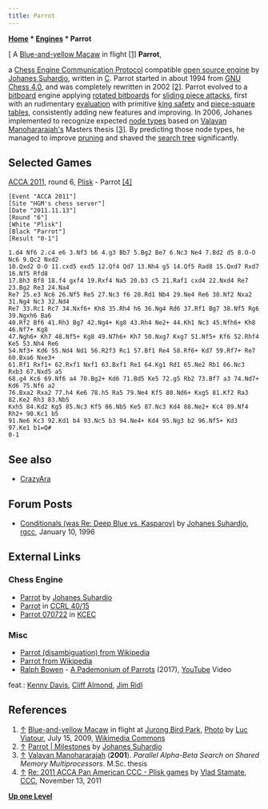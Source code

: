 ```yaml
---
title: Parrot
---
```

**[Home](Home "Home") \* [Engines](Engines "Engines") \* Parrot**



[ A [Blue-and-yellow Macaw](https://en.wikipedia.org/wiki/Blue-and-yellow_Macaw) in flight <a id="cite-note-1" href="#cite-ref-1">[1]</a>
**Parrot**,  

a [Chess Engine Communication Protocol](Chess_Engine_Communication_Protocol "Chess Engine Communication Protocol") compatible [open source engine](Category:Open_Source "Category:Open Source") by [Johanes Suhardjo](Johanes_Suhardjo "Johanes Suhardjo"), written in [C](C "C"). 
Parrot started in about 1994 from [GNU Chess 4.0](GNU_Chess "GNU Chess"), and was completely rewritten in 2002
<a id="cite-note-2" href="#cite-ref-2">[2]</a>.
Parrot evolved to a [bitboard](Bitboards "Bitboards") engine applying [rotated bitboards](Rotated_Bitboards "Rotated Bitboards") for [sliding piece attacks](Sliding_Piece_Attacks "Sliding Piece Attacks"), 
first with an rudimentary [evaluation](Evaluation "Evaluation") with primitive [king safety](King_Safety "King Safety") and [piece-square tables](Piece-Square_Tables "Piece-Square Tables"), 
consistently adding new features and improving. In 2006, Johanes implemented to recognize expected [node types](Node_Types "Node Types") based on [Valavan Manohararajah's](Valavan_Manohararajah "Valavan Manohararajah") Masters thesis 
<a id="cite-note-3" href="#cite-ref-3">[3]</a>. 
By predicting those node types, he managed to improve [pruning](Pruning "Pruning") and shaved the [search tree](Search_Tree "Search Tree") significantly.



## Selected Games


[ACCA 2011](ACCA_2011 "ACCA 2011"), round 6, [Plisk](Plisk "Plisk") - Parrot <a id="cite-note-4" href="#cite-ref-4">[4]</a>




```
[Event "ACCA 2011"]
[Site "HGM's chess server"]
[Date "2011.11.13"]
[Round "6"]
[White "Plisk"]
[Black "Parrot"]
[Result "0-1"]

1.d4 Nf6 2.c4 e6 3.Nf3 b6 4.g3 Bb7 5.Bg2 Be7 6.Nc3 Ne4 7.Bd2 d5 8.O-O Nc6 9.Qc2 Nxd2 
10.Qxd2 O-O 11.cxd5 exd5 12.Qf4 Qd7 13.Nh4 g5 14.Qf5 Rad8 15.Qxd7 Rxd7 16.Nf5 Rfd8 
17.Bh3 Bf8 18.f4 gxf4 19.Rxf4 Na5 20.b3 c5 21.Raf1 cxd4 22.Nxd4 Re7 23.Bg2 Re3 24.Na4 
Re7 25.e3 Nc6 26.Nf5 Re5 27.Nc3 f6 28.Rd1 Nb4 29.Ne4 Re6 30.Nf2 Nxa2 31.Ng4 Nc3 32.Nd4
Re7 33.Rc1 Rc7 34.Nxf6+ Kh8 35.Rh4 h6 36.Ng4 Rd6 37.Rf1 Bg7 38.Nf5 Rg6 39.Ngxh6 Ba6 
40.Rf2 Bf6 41.Rh3 Bg7 42.Ng4+ Kg8 43.Rh4 Ne2+ 44.Kh1 Nc3 45.Nfh6+ Kh8 46.Nf7+ Kg8 
47.Ngh6+ Kh7 48.Nf5+ Kg8 49.N7h6+ Kh7 50.Nxg7 Kxg7 51.Nf5+ Kf6 52.Rhf4 Ke5 53.Nh4 Re6 
54.Nf3+ Kd6 55.Nd4 Nd1 56.R2f3 Rc1 57.Bf1 Re4 58.Rf6+ Kd7 59.Rf7+ Re7 60.Bxa6 Nxe3+ 
61.Rf1 Rxf1+ 62.Rxf1 Nxf1 63.Bxf1 Re1 64.Kg1 Rd1 65.Ne2 Rb1 66.Nc3 Rxb3 67.Nxd5 a5 
68.g4 Kc6 69.Nf6 a4 70.Bg2+ Kd6 71.Bd5 Ke5 72.g5 Rb2 73.Bf7 a3 74.Nd7+ Kd6 75.Nf6 a2 
76.Bxa2 Rxa2 77.h4 Ke6 78.h5 Ra5 79.Ne4 Kf5 80.Nd6+ Kxg5 81.Kf2 Ra3 82.Ke2 Rh3 83.Nb5 
Kxh5 84.Kd2 Kg5 85.Nc3 Kf5 86.Nb5 Ke5 87.Nc3 Kd4 88.Ne2+ Kc4 89.Nf4 Rh2+ 90.Kc1 b5 
91.Ne6 Kc3 92.Kd1 b4 93.Nc5 b3 94.Ne4+ Kd4 95.Ng3 b2 96.Nf5+ Kd3 97.Ke1 b1=Q#
0-1

```

## See also


* [CrazyAra](CrazyAra "CrazyAra")


## Forum Posts


* [Conditionals (was Re: Deep Blue vs. Kasparov)](https://groups.google.com/d/msg/rec.games.chess.computer/Zjz2WNVL9lg/iB5jAnKrMqgJ) by [Johanes Suhardjo](Johanes_Suhardjo "Johanes Suhardjo"), [rgcc](Computer_Chess_Forums "Computer Chess Forums"), January 10, 1996


## External Links


### Chess Engine


* [Parrot](https://www3.nd.edu/~johanes/parrot.html) by [Johanes Suhardjo](Johanes_Suhardjo "Johanes Suhardjo")
* [Parrot](https://ccrl.chessdom.com/ccrl/4040/cgi/compare_engines.cgi?family=Parrot&print=Rating+list&print=Results+table&print=LOS+table&print=Ponder+hit+table&print=Eval+difference+table&print=Comopp+gamenum+table&print=Overlap+table&print=Score+with+common+opponents) in [CCRL 40/15](CCRL "CCRL")
* [Parrot 070722](http://kirill-kryukov.com/chess/kcec/cgi/engine_details.cgi?print=Details&each_game=1&eng=Parrot%20070722) in [KCEC](KCEC "KCEC")


### Misc


* [Parrot (disambiguation) from Wikipedia](https://en.wikipedia.org/wiki/Parrot_%28disambiguation%29)
* [Parrot from Wikipedia](https://en.wikipedia.org/wiki/Parrot)
* [Ralph Bowen](https://en.wikipedia.org/wiki/Ralph_Bowen) - [A Pademonium of Parrots](https://www.discogs.com/Ralph-Bowen-Ralph-Bowen/release/10588070) (2017), [YouTube](https://en.wikipedia.org/wiki/YouTube) Video


 feat.: [Kenny Davis](https://en.wikipedia.org/wiki/Kenny_Davis_(musician)), [Cliff Almond](https://en.wikipedia.org/wiki/Cliff_Almond), [Jim Ridl](https://newyorkjazzworkshop.com/faculty/jim-ridl/)
 
## References


1. <a id="cite-ref-1" href="#cite-note-1">↑</a> [Blue-and-yellow Macaw](https://en.wikipedia.org/wiki/Blue-and-yellow_Macaw) in flight at [Jurong Bird Park](https://en.wikipedia.org/wiki/Jurong_Bird_Park), [Photo](https://commons.wikimedia.org/wiki/File:Ara_ararauna_Luc_Viatour.jpg) by [Luc Viatour](https://lucnix.be/), July 15, 2009, [Wikimedia Commons](https://en.wikipedia.org/wiki/Wikimedia_Commons)
2. <a id="cite-ref-2" href="#cite-note-2">↑</a> [Parrot | Milestones](https://www3.nd.edu/~johanes/parrot.html) by [Johanes Suhardjo](Johanes_Suhardjo "Johanes Suhardjo")
3. <a id="cite-ref-3" href="#cite-note-3">↑</a> [Valavan Manohararajah](Valavan_Manohararajah "Valavan Manohararajah") (**2001**). *Parallel Alpha-Beta Search on Shared Memory Multiprocessors*. M.Sc. thesis
4. <a id="cite-ref-4" href="#cite-note-4">↑</a> [Re: 2011 ACCA Pan American CCC - Plisk games](http://www.talkchess.com/forum/viewtopic.php?t=41058&start=4) by [Vlad Stamate](Vlad_Stamate "Vlad Stamate"), [CCC](CCC "CCC"), November 13, 2011

**[Up one Level](Engines "Engines")**







 
